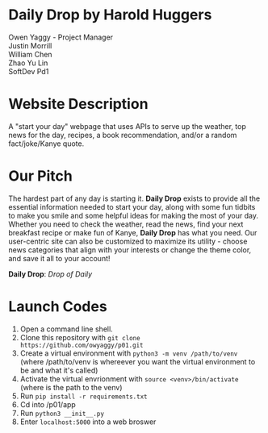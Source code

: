 # Daily Drop by Harold Huggers
Owen Yaggy - Project Manager
<br>
Justin Morrill
<br>
William Chen
<br>
Zhao Yu Lin
<br>
SoftDev Pd1

# Website Description
A "start your day" webpage that uses APIs to serve up the weather, top news for the day, recipes, a book recommendation, and/or a random fact/joke/Kanye quote.

# Our Pitch
The hardest part of any day is starting it. **Daily Drop** exists to provide all the essential information needed to start your day, along with some fun tidbits to make you smile and some helpful ideas for making the most of your day. Whether you need to check the weather, read the news, find your next breakfast recipe or make fun of Kanye, **Daily Drop** has what you need. Our user-centric site can also be customized to maximize its utility - choose news categories that align with your interests or change the theme color, and save it all to your account!

**Daily Drop**: *Drop of Daily*

# Launch Codes
1. Open a command line shell.
2. Clone this repository with `git clone https://github.com/owyaggy/p01.git`
4. Create a virtual environment with `python3 -m venv /path/to/venv` (where /path/to/venv is whereever you want the virtual environment to be and what it's called)
6. Activate the virtual envrionment with `source <venv>/bin/activate` (where <venv> is the path to the venv)
7. Run `pip install -r requirements.txt`
8. Cd into /p01/app
9. Run `python3 __init__.py`
10. Enter `localhost:5000` into a web broswer

